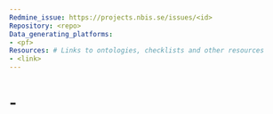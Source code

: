 ```yaml
---
Redmine_issue: https://projects.nbis.se/issues/<id>
Repository: <repo>
Data_generating_platforms:
- <pf>
Resources: # Links to ontologies, checklists and other resources
- <link>
---
```


# <Redmine ID> - <Project>


